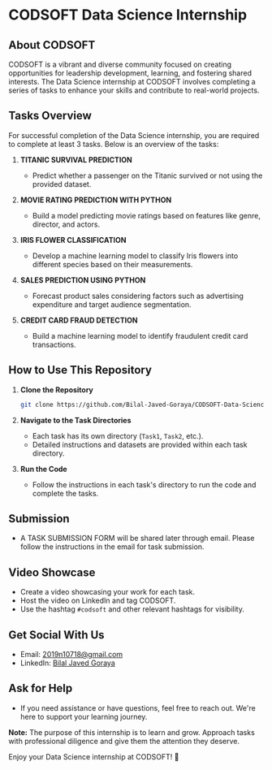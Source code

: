 # CODSOFT Data Science Internship

## About CODSOFT
CODSOFT is a vibrant and diverse community focused on creating opportunities for leadership development, learning, and fostering shared interests. The Data Science internship at CODSOFT involves completing a series of tasks to enhance your skills and contribute to real-world projects.

## Tasks Overview
For successful completion of the Data Science internship, you are required to complete at least 3 tasks. Below is an overview of the tasks:

1. **TITANIC SURVIVAL PREDICTION**
   - Predict whether a passenger on the Titanic survived or not using the provided dataset.

2. **MOVIE RATING PREDICTION WITH PYTHON**
   - Build a model predicting movie ratings based on features like genre, director, and actors.

3. **IRIS FLOWER CLASSIFICATION**
   - Develop a machine learning model to classify Iris flowers into different species based on their measurements.

4. **SALES PREDICTION USING PYTHON**
   - Forecast product sales considering factors such as advertising expenditure and target audience segmentation.

5. **CREDIT CARD FRAUD DETECTION**
   - Build a machine learning model to identify fraudulent credit card transactions.

## How to Use This Repository
1. **Clone the Repository**
   ```bash
   git clone https://github.com/Bilal-Javed-Goraya/CODSOFT-Data-Science.git
   ```

2. **Navigate to the Task Directories**
   - Each task has its own directory (`Task1`, `Task2`, etc.).
   - Detailed instructions and datasets are provided within each task directory.

3. **Run the Code**
   - Follow the instructions in each task's directory to run the code and complete the tasks.

## Submission
- A TASK SUBMISSION FORM will be shared later through email. Please follow the instructions in the email for task submission.

## Video Showcase
- Create a video showcasing your work for each task.
- Host the video on LinkedIn and tag CODSOFT.
- Use the hashtag `#codsoft` and other relevant hashtags for visibility.

## Get Social With Us
- Email: 2019n10718@gmail.com
- LinkedIn: [Bilal Javed Goraya](www.linkedin.com/in/bilal-javed-goraya-1a685327a)

## Ask for Help
- If you need assistance or have questions, feel free to reach out. We're here to support your learning journey.

**Note:** The purpose of this internship is to learn and grow. Approach tasks with professional diligence and give them the attention they deserve.

Enjoy your Data Science internship at CODSOFT! 🚀